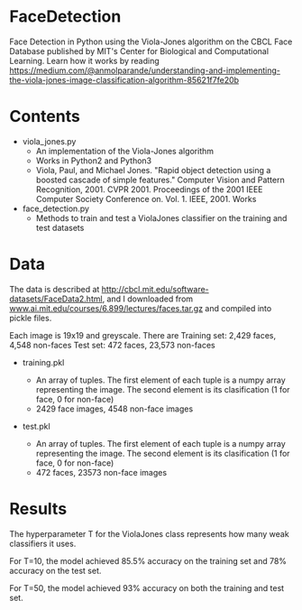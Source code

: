 # FaceDetection
Face Detection in Python using the Viola-Jones algorithm on the CBCL Face Database published by MIT's Center for Biological and Computational Learning. Learn how it works by reading https://medium.com/@anmolparande/understanding-and-implementing-the-viola-jones-image-classification-algorithm-85621f7fe20b

# Contents
- viola_jones.py
  - An implementation of the Viola-Jones algorithm
  - Works in Python2 and Python3
  - Viola, Paul, and Michael Jones. "Rapid object detection using a boosted cascade of simple features." Computer Vision and Pattern Recognition, 2001. CVPR 2001. Proceedings of the 2001 IEEE Computer Society Conference on. Vol. 1. IEEE, 2001. Works
- face_detection.py
  - Methods to train and test a ViolaJones classifier on the training and test datasets

# Data
The data is described at http://cbcl.mit.edu/software-datasets/FaceData2.html, and I downloaded from www.ai.mit.edu/courses/6.899/lectures/faces.tar.gz and compiled into pickle files.

Each image is 19x19 and greyscale. There are Training set:  2,429 faces, 4,548 non-faces
Test set: 472 faces, 23,573 non-faces 

- training.pkl
  - An array of tuples. The first element of each tuple is a numpy array representing the image. The second element is its clasification (1 for face, 0 for non-face)
  - 2429 face images, 4548 non-face images

- test.pkl
  - An array of tuples. The first element of each tuple is a numpy array representing the image. The second element is its clasification (1 for face, 0 for non-face)
  - 472 faces, 23573 non-face images

# Results
The hyperparameter T for the ViolaJones class represents how many weak classifiers it uses. 

For T=10, the model achieved 85.5% accuracy on the training set and 78% accuracy on the test set.

For T=50, the model achieved 93% accuracy on both the training and test set.

